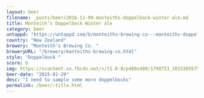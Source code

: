 ```yaml
---
layout: beer
filename: _posts/beer/2016-11-09-monteiths-doppelbock-winter-ale.md
title: Monteith’s Doppelbock Winter ale
category: beer
untappd: "https://untappd.com/b/monteiths-brewing-co---monteiths-doppelbock-winter-ale/15681"
country: "New Zealand"
brewery: "Monteith's Brewing Co. "
breweryURL: "/brewery/monteiths-brewing-co.html"
style: "Doppelbock "
score: 6
img: https://scontent.xx.fbcdn.net/v/t1.0-0/p480x480/1798753_10153055791623745_8735243396794406846_n.jpg?oh=dcedb79564e88ce1694f4de92ca9161a&oe=59ABC3C0
beer-date: "2015-01-29"
desc: "I need to sample some more doppelbocks"
permalink: /beer/:title.html
---
```

